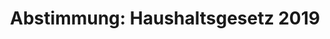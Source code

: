 ---
abstimmung:
  abstimmung: 2
  bundestagssitzung: 66
  datum: 23. November 2018
  legislaturperiode: 19
categories:
- Todo
data:
- title: Abstimmungsergebnis 20181123_2-data.pdf
  url: /res/2021-btw/abstimmungsergebnisse/20181123_2-data.pdf
- title: Abstimmungsergebnis 20181123_2_xls-data.xls
  url: /res/2021-btw/abstimmungsergebnisse/20181123_2_xls-data.xls
- title: Abstimmungsergebnis 20181123_2_xls-datacsv
  url: /res/2021-btw/abstimmungsergebnisse/csv/20181123_2_xls-datacsv
ergebnis:
  AfD:
    enthaltung: 0
    gesamt: 92
    ja: 0
    nein: 82
    nichtabgegeben: 10
    ungueltig: 0
  Bündnis 90/Die Grünen:
    enthaltung: 0
    gesamt: 67
    ja: 0
    nein: 64
    nichtabgegeben: 3
    ungueltig: 0
  Die Linke:
    enthaltung: 0
    gesamt: 69
    ja: 0
    nein: 59
    nichtabgegeben: 10
    ungueltig: 0
  FDP:
    enthaltung: 0
    gesamt: 80
    ja: 0
    nein: 75
    nichtabgegeben: 5
    ungueltig: 0
  cdu/csu:
    enthaltung: 0
    gesamt: 246
    ja: 229
    nein: 1
    nichtabgegeben: 16
    ungueltig: 0
  file: 20181123_2_xls-data.xls
  fraktionslos:
    enthaltung: 0
    gesamt: 2
    ja: 0
    nein: 1
    nichtabgegeben: 1
    ungueltig: 0
  spd:
    enthaltung: 0
    gesamt: 153
    ja: 137
    nein: 2
    nichtabgegeben: 14
    ungueltig: 0
layout: abstimmung
links:
- title: Link zu bundestag.de
  url: https://www.bundestag.de/parlament/plenum/abstimmung/abstimmung?id=558
preview: 'Deutscher Bundestag


  66. Sitzung des Deutschen Bundestages

  am Freitag, 23. November 2018


  Endgültiges Ergebnis der Namentlichen Abstimmung Nr. 2


  Gesetzentwurf der Bundesregierung

  Entwurf eines Gesetzes über die Feststellung des Bundeshaushaltsplans für das

  Haushaltsjahr 2019 (Haushaltsgesetz 2019)

  - Drucksachen 19/3400, 19/3402, 19/4601, 19/4605, bis 19/4609, 19/4611 bis 19/4613,

  19/4617, 19/4620 bis 19/4626 -'
tags:
- Todo
title: 'Abstimmung: Haushaltsgesetz 2019'
---
